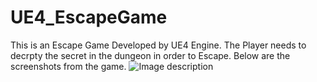 # UE4_EscapeGame

This is an Escape Game Developed by UE4 Engine. The Player needs to decrpty the secret in the dungeon in order to Escape.
Below are the screenshots from the game.
![Image description](img/Image1)
